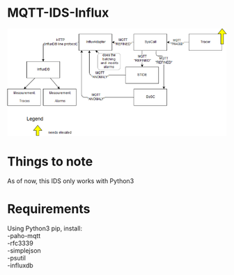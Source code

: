 # MQTT-IDS-Influx


![alt text](https://raw.githubusercontent.com/SiegelDaniel/MQTT-IDS-Influx/master/rsrcs/hierarchy.png)

# Things to note
As of now, this IDS only works with Python3
# Requirements
Using Python3 pip, install:  
-paho-mqtt  
-rfc3339  
-simplejson  
-psutil  
-influxdb

